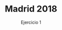 ---
title: Madrid 2018
subtitle: Ejercicio 1
summary: Ejercicio 1.
tags:
- oposiciones
- ondas
categories:
- Física

# Optional external URL for project (replaces project detail page).
external_link: "https://rodrigoalcarazdelaosa.me/oposiciones-fisica/madrid-2018-E1/madrid-2018-E1.pdf"
---